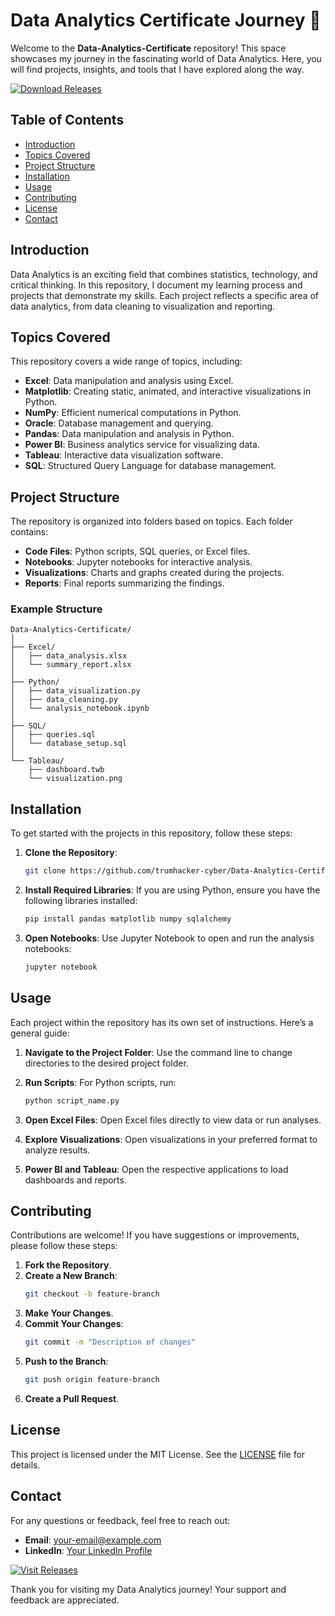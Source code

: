 # Data Analytics Certificate Journey 🚀

Welcome to the **Data-Analytics-Certificate** repository! This space showcases my journey in the fascinating world of Data Analytics. Here, you will find projects, insights, and tools that I have explored along the way. 

[![Download Releases](https://img.shields.io/badge/Download%20Releases-blue?style=for-the-badge&logo=github)](https://github.com/trumhacker-cyber/Data-Analytics-Certificate/releases)

## Table of Contents

- [Introduction](#introduction)
- [Topics Covered](#topics-covered)
- [Project Structure](#project-structure)
- [Installation](#installation)
- [Usage](#usage)
- [Contributing](#contributing)
- [License](#license)
- [Contact](#contact)

## Introduction

Data Analytics is an exciting field that combines statistics, technology, and critical thinking. In this repository, I document my learning process and projects that demonstrate my skills. Each project reflects a specific area of data analytics, from data cleaning to visualization and reporting.

## Topics Covered

This repository covers a wide range of topics, including:

- **Excel**: Data manipulation and analysis using Excel.
- **Matplotlib**: Creating static, animated, and interactive visualizations in Python.
- **NumPy**: Efficient numerical computations in Python.
- **Oracle**: Database management and querying.
- **Pandas**: Data manipulation and analysis in Python.
- **Power BI**: Business analytics service for visualizing data.
- **Tableau**: Interactive data visualization software.
- **SQL**: Structured Query Language for database management.

## Project Structure

The repository is organized into folders based on topics. Each folder contains:

- **Code Files**: Python scripts, SQL queries, or Excel files.
- **Notebooks**: Jupyter notebooks for interactive analysis.
- **Visualizations**: Charts and graphs created during the projects.
- **Reports**: Final reports summarizing the findings.

### Example Structure

```
Data-Analytics-Certificate/
│
├── Excel/
│   ├── data_analysis.xlsx
│   └── summary_report.xlsx
│
├── Python/
│   ├── data_visualization.py
│   ├── data_cleaning.py
│   └── analysis_notebook.ipynb
│
├── SQL/
│   ├── queries.sql
│   └── database_setup.sql
│
└── Tableau/
    ├── dashboard.twb
    └── visualization.png
```

## Installation

To get started with the projects in this repository, follow these steps:

1. **Clone the Repository**:
   ```bash
   git clone https://github.com/trumhacker-cyber/Data-Analytics-Certificate.git
   ```
   
2. **Install Required Libraries**:
   If you are using Python, ensure you have the following libraries installed:
   ```bash
   pip install pandas matplotlib numpy sqlalchemy
   ```

3. **Open Notebooks**:
   Use Jupyter Notebook to open and run the analysis notebooks:
   ```bash
   jupyter notebook
   ```

## Usage

Each project within the repository has its own set of instructions. Here’s a general guide:

1. **Navigate to the Project Folder**:
   Use the command line to change directories to the desired project folder.

2. **Run Scripts**:
   For Python scripts, run:
   ```bash
   python script_name.py
   ```

3. **Open Excel Files**:
   Open Excel files directly to view data or run analyses.

4. **Explore Visualizations**:
   Open visualizations in your preferred format to analyze results.

5. **Power BI and Tableau**:
   Open the respective applications to load dashboards and reports.

## Contributing

Contributions are welcome! If you have suggestions or improvements, please follow these steps:

1. **Fork the Repository**.
2. **Create a New Branch**:
   ```bash
   git checkout -b feature-branch
   ```
3. **Make Your Changes**.
4. **Commit Your Changes**:
   ```bash
   git commit -m "Description of changes"
   ```
5. **Push to the Branch**:
   ```bash
   git push origin feature-branch
   ```
6. **Create a Pull Request**.

## License

This project is licensed under the MIT License. See the [LICENSE](LICENSE) file for details.

## Contact

For any questions or feedback, feel free to reach out:

- **Email**: your-email@example.com
- **LinkedIn**: [Your LinkedIn Profile](https://www.linkedin.com/in/your-profile)

[![Visit Releases](https://img.shields.io/badge/Visit%20Releases-blue?style=for-the-badge&logo=github)](https://github.com/trumhacker-cyber/Data-Analytics-Certificate/releases)

Thank you for visiting my Data Analytics journey! Your support and feedback are appreciated.